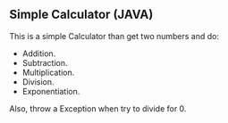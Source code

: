 ## Simple Calculator (JAVA)

This is a simple Calculator than get two numbers and do:

- Addition.
- Subtraction.
- Multiplication.
- Division.
- Exponentiation. 

Also, throw a Exception when try to divide for 0.